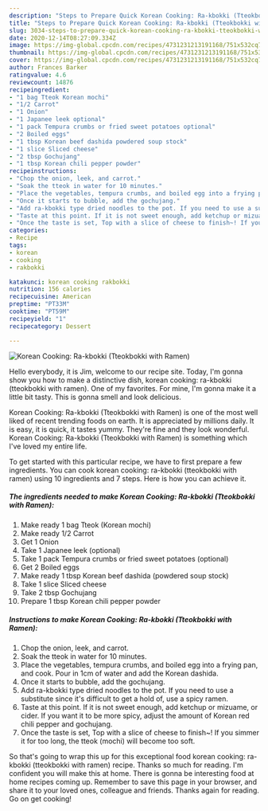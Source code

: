 ```yaml
---
description: "Steps to Prepare Quick Korean Cooking: Ra-kbokki (Tteokbokki with Ramen)"
title: "Steps to Prepare Quick Korean Cooking: Ra-kbokki (Tteokbokki with Ramen)"
slug: 3034-steps-to-prepare-quick-korean-cooking-ra-kbokki-tteokbokki-with-ramen
date: 2020-12-14T08:27:09.334Z
image: https://img-global.cpcdn.com/recipes/4731231213191168/751x532cq70/korean-cooking-ra-kbokki-tteokbokki-with-ramen-recipe-main-photo.jpg
thumbnail: https://img-global.cpcdn.com/recipes/4731231213191168/751x532cq70/korean-cooking-ra-kbokki-tteokbokki-with-ramen-recipe-main-photo.jpg
cover: https://img-global.cpcdn.com/recipes/4731231213191168/751x532cq70/korean-cooking-ra-kbokki-tteokbokki-with-ramen-recipe-main-photo.jpg
author: Frances Barker
ratingvalue: 4.6
reviewcount: 14876
recipeingredient:
- "1 bag Tteok Korean mochi"
- "1/2 Carrot"
- "1 Onion"
- "1 Japanee leek optional"
- "1 pack Tempura crumbs or fried sweet potatoes optional"
- "2 Boiled eggs"
- "1 tbsp Korean beef dashida powdered soup stock"
- "1 slice Sliced cheese"
- "2 tbsp Gochujang"
- "1 tbsp Korean chili pepper powder"
recipeinstructions:
- "Chop the onion, leek, and carrot."
- "Soak the tteok in water for 10 minutes."
- "Place the vegetables, tempura crumbs, and boiled egg into a frying pan, and cook. Pour in 1cm of water and add the Korean dashida."
- "Once it starts to bubble, add the gochujang."
- "Add ra-kbokki type dried noodles to the pot. If you need to use a substitute since it&#39;s difficult to get a hold of, use a spicy ramen."
- "Taste at this point. If it is not sweet enough, add ketchup or mizuame, or cider. If you want it to be more spicy, adjust the amount of Korean red chili pepper and gochujang."
- "Once the taste is set, Top with a slice of cheese to finish~! If you simmer it for too long, the tteok (mochi) will become too soft."
categories:
- Recipe
tags:
- korean
- cooking
- rakbokki

katakunci: korean cooking rakbokki 
nutrition: 156 calories
recipecuisine: American
preptime: "PT33M"
cooktime: "PT59M"
recipeyield: "1"
recipecategory: Dessert

---
```



![Korean Cooking: Ra-kbokki (Tteokbokki with Ramen)](https://img-global.cpcdn.com/recipes/4731231213191168/751x532cq70/korean-cooking-ra-kbokki-tteokbokki-with-ramen-recipe-main-photo.jpg)

Hello everybody, it is Jim, welcome to our recipe site. Today, I'm gonna show you how to make a distinctive dish, korean cooking: ra-kbokki (tteokbokki with ramen). One of my favorites. For mine, I'm gonna make it a little bit tasty. This is gonna smell and look delicious.



Korean Cooking: Ra-kbokki (Tteokbokki with Ramen) is one of the most well liked of recent trending foods on earth. It is appreciated by millions daily. It is easy, it is quick, it tastes yummy. They're fine and they look wonderful. Korean Cooking: Ra-kbokki (Tteokbokki with Ramen) is something which I've loved my entire life.


To get started with this particular recipe, we have to first prepare a few ingredients. You can cook korean cooking: ra-kbokki (tteokbokki with ramen) using 10 ingredients and 7 steps. Here is how you can achieve it.

<!--inarticleads1-->

##### The ingredients needed to make Korean Cooking: Ra-kbokki (Tteokbokki with Ramen):

1. Make ready 1 bag Tteok (Korean mochi)
1. Make ready 1/2 Carrot
1. Get 1 Onion
1. Take 1 Japanee leek (optional)
1. Take 1 pack Tempura crumbs or fried sweet potatoes (optional)
1. Get 2 Boiled eggs
1. Make ready 1 tbsp Korean beef dashida (powdered soup stock)
1. Take 1 slice Sliced cheese
1. Take 2 tbsp Gochujang
1. Prepare 1 tbsp Korean chili pepper powder




<!--inarticleads2-->

##### Instructions to make Korean Cooking: Ra-kbokki (Tteokbokki with Ramen):

1. Chop the onion, leek, and carrot.
1. Soak the tteok in water for 10 minutes.
1. Place the vegetables, tempura crumbs, and boiled egg into a frying pan, and cook. Pour in 1cm of water and add the Korean dashida.
1. Once it starts to bubble, add the gochujang.
1. Add ra-kbokki type dried noodles to the pot. If you need to use a substitute since it&#39;s difficult to get a hold of, use a spicy ramen.
1. Taste at this point. If it is not sweet enough, add ketchup or mizuame, or cider. If you want it to be more spicy, adjust the amount of Korean red chili pepper and gochujang.
1. Once the taste is set, Top with a slice of cheese to finish~! If you simmer it for too long, the tteok (mochi) will become too soft.




So that's going to wrap this up for this exceptional food korean cooking: ra-kbokki (tteokbokki with ramen) recipe. Thanks so much for reading. I'm confident you will make this at home. There is gonna be interesting food at home recipes coming up. Remember to save this page in your browser, and share it to your loved ones, colleague and friends. Thanks again for reading. Go on get cooking!
